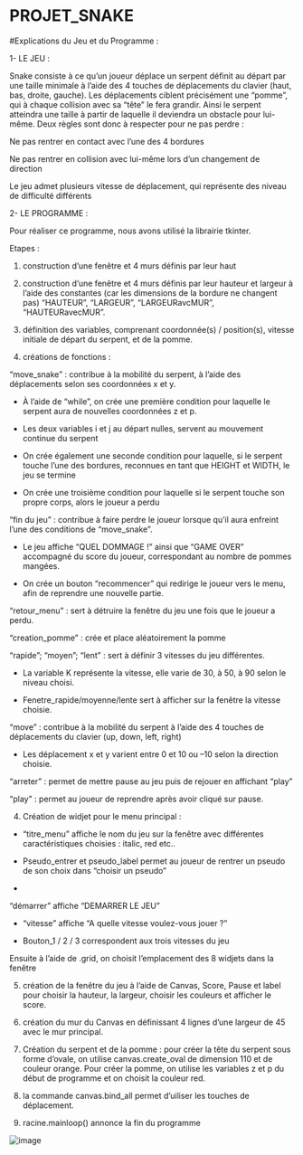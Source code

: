 # PROJET_SNAKE

#Explications du Jeu et du Programme :


1-	LE JEU : 

Snake consiste à ce qu’un joueur déplace un serpent définit au départ par une taille minimale à l’aide des 4 touches de déplacements du clavier (haut, bas, droite, gauche). 
Les déplacements ciblent précisément une “pomme”, qui à chaque collision avec sa “tête” le fera grandir. Ainsi le serpent atteindra une taille à partir de laquelle il deviendra un obstacle pour lui-même. Deux règles sont donc à respecter pour ne pas perdre :

Ne pas rentrer en contact avec l’une des 4 bordures 

Ne pas rentrer en collision avec lui-même lors d’un changement de direction 

Le jeu admet plusieurs vitesse de déplacement, qui représente des niveau de difficulté différents 

2- LE PROGRAMME : 

Pour réaliser ce programme, nous avons utilisé la librairie tkinter. 

Etapes :

1) construction d’une fenêtre et 4 murs définis par leur haut

2) construction d’une fenêtre et 4 murs définis par leur hauteur et largeur à l’aide des constantes (car les dimensions de la bordure ne changent pas) “HAUTEUR”, “LARGEUR”, “LARGEURavcMUR”, “HAUTEURavecMUR”.

2) définition des variables, comprenant coordonnée(s) / position(s), vitesse initiale de départ du serpent, et de la pomme.

3) créations de fonctions : 

“move_snake” : contribue à la mobilité du serpent, à l’aide des déplacements selon ses coordonnées x et y. 

- À l’aide de “while”, on crée une première condition pour laquelle le serpent aura de nouvelles coordonnées z et p.

 - Les deux variables i et j au départ nulles, servent au mouvement continue du serpent

- On crée également une seconde condition pour laquelle, si le serpent touche l’une des bordures, reconnues en tant que HEIGHT et WIDTH, le jeu se termine 

- On crée une troisième condition pour laquelle si le serpent touche son propre corps, alors le joueur a perdu

“fin du jeu” : contribue à faire perdre le joueur lorsque qu’il aura enfreint l’une des conditions de “move_snake”. 

- Le jeu affiche “QUEL DOMMAGE !” ainsi que “GAME OVER” accompagné du score du joueur, correspondant au nombre de pommes mangées. 

- On crée un bouton “recommencer” qui redirige le joueur vers le menu, afin de reprendre une nouvelle partie.

“retour_menu” : sert à détruire la fenêtre du jeu une fois que le joueur a perdu.

“creation_pomme” : crée et place aléatoirement la pomme


“rapide”; “moyen”; “lent” : sert à définir 3 vitesses du jeu différentes.

- La variable K représente la vitesse, elle varie de 30, à 50, à 90 selon le niveau choisi.

 - Fenetre_rapide/moyenne/lente sert à afficher sur la fenêtre la vitesse choisie.

“move” : contribue à la mobilité du serpent à l’aide des 4 touches de déplacements du clavier (up, down, left, right)


- Les déplacement x et y varient entre 0 et 10 ou –10 selon la direction choisie.

“arreter” : permet de mettre pause au jeu puis de rejouer en affichant “play” 

“play" : permet au joueur de reprendre après avoir cliqué sur pause.

4) Création de widjet pour le menu principal :

- “titre_menu” affiche le nom du jeu sur la fenêtre avec différentes caractéristiques choisies : italic, red etc.. 
 
- Pseudo_entrer et pseudo_label permet au joueur de rentrer un pseudo de son choix dans “choisir un pseudo”
 - 
“démarrer” affiche “DEMARRER LE JEU” 

- “vitesse” affiche “A quelle vitesse voulez-vous jouer ?”

 - Bouton_1 / 2 / 3 correspondent aux trois vitesses du jeu

Ensuite à l’aide de .grid, on choisit l’emplacement des 8 widjets dans la fenêtre

5) création de la fenêtre du jeu à l’aide de Canvas, Score, Pause et label pour choisir la hauteur, la largeur, choisir les couleurs et afficher le score. 

6) création du mur du Canvas en définissant 4 lignes d’une largeur de 45 avec le mur principal. 

7) Création du serpent et de la pomme : pour créer la tête du serpent sous forme d’ovale, on utilise canvas.create_oval de dimension 110 et de couleur orange. Pour créer la pomme, on utilise les variables z et p du début de programme et on choisit la couleur red. 

8) la commande canvas.bind_all permet d’uiliser les touches de déplacement.

 9) racine.mainloop() annonce la fin du programme 

![image](https://user-images.githubusercontent.com/71390007/119361373-e148b480-bcab-11eb-8672-57c83886a42d.png)
